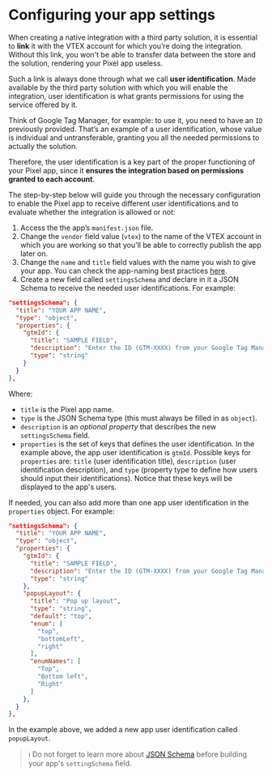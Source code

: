 # Configuring your app settings

When creating a native integration with a third party solution, it is essential to **link** it with the VTEX account for which you’re doing the integration. Without this link, you won't be able to transfer data between the store and the solution, rendering your Pixel app useless.

Such a link is always done through what we call **user identification**. Made available by the third party solution with which you will enable the integration, user identification is what grants permissions for using the service offered by it.

Think of Google Tag Manager, for example: to use it, you need to have an `ID` previously provided. That’s an example of a user identification, whose value is individual and untransferable, granting you all the needed permissions to actually the solution.

Therefore, the user identification is a key part of the proper functioning of your Pixel app, since it **ensures the integration based on permissions granted to each account**.

The step-by-step below will guide you through the necessary configuration to enable the Pixel app to receive different user identifications and to evaluate whether the integration is allowed or not:

1. Access the the app’s `manifest.json` file.
2. Change the  `vendor` field value  (`vtex`) to the name of the VTEX account in which you are working so that you'll be able to correctly publish the app later on.
3. Change the `name` and `title` field values with the name you wish to give your app. You can check the app-naming best practices [here](https://developers.vtex.com/vtex-developer-docs/docs/vtex-io-documentation-filling-the-application-form-for-development/#guidelines).
4. Create a new field called `settingsSchema` and declare in it a JSON Schema to receive the needed user identifications. For example:

```json
"settingsSchema": {
  "title": "YOUR APP NAME",
  "type": "object",
  "properties": {
    "gtmId": {
      "title": "SAMPLE FIELD",
      "description": "Enter the ID (GTM-XXXX) from your Google Tag Manager",
      "type": "string"
    }
  }
},
```

Where:

- `title` is the Pixel app name.
- `type` is the JSON Schema type (this must always be filled in as `object`).
- `description` is an *optional property* that describes the new `settingsSchema` field.
- `properties` is the set of keys that defines the user identification. In the example above, the app user identification is `gtmId`. Possible keys for `properties` are: `title` (user identification title), `description` (user identification description), and `type` (property type to define how users should input their identifications). Notice that these keys will be displayed to the app's users.

If needed, you can also add more than one app user identification in the `properties` object. For example:

```json
"settingsSchema": {
  "title": "YOUR APP NAME",
  "type": "object",
  "properties": {
    "gtmId": {
      "title": "SAMPLE FIELD",
      "description": "Enter the ID (GTM-XXXX) from your Google Tag Manager",
      "type": "string"
    },
    "popupLayout": {
      "title": "Pop up layout",
      "type": "string",
      "default": "top",
      "enum": [
        "top",
        "bottomLeft",
        "right"
      ],
      "enumNames": [
        "Top",
        "Bottom left",
        "Right"
      ]
    },
  }
},
```

In the example above, we added a new app user identification called `popupLayout`. 

>ℹ️ Do not forget to learn more about [JSON Schema](http://json-schema.org/understanding-json-schema/) before building your app's `settingSchema` field.

